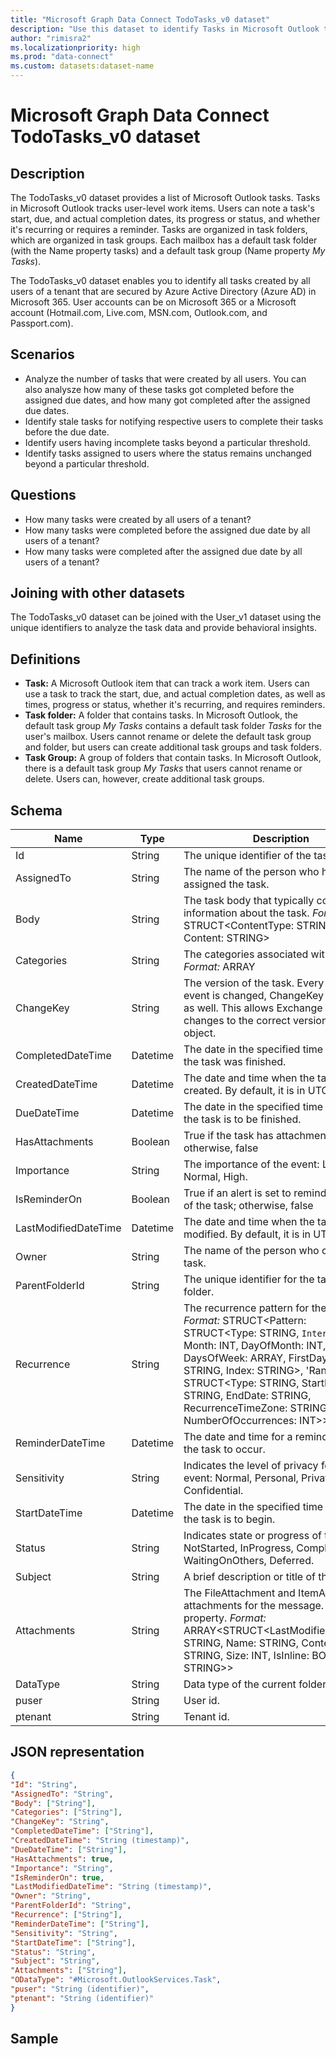 ```yaml
---
title: "Microsoft Graph Data Connect TodoTasks_v0 dataset"
description: "Use this dataset to identify Tasks in Microsoft Outlook that track user-level work items."
author: "rimisra2"
ms.localizationpriority: high
ms.prod: "data-connect"
ms.custom: datasets:dataset-name
---
```


# Microsoft Graph Data Connect TodoTasks_v0 dataset 

## Description

The TodoTasks_v0 dataset provides a list of Microsoft Outlook tasks. Tasks in Microsoft Outlook tracks user-level work items. Users can note a task's start, due, and actual completion dates, its progress or status, and whether it's recurring or requires a reminder. Tasks are organized in task folders, which are organized in task groups. Each mailbox has a default task folder (with the Name property tasks) and a default task group (Name property *My Tasks*).

The TodoTasks_v0 dataset enables you to identify all tasks created by all users of a tenant that are secured by Azure Active Directory (Azure AD) in Microsoft 365. User accounts can be on Microsoft 365 or a Microsoft account (Hotmail.com, Live.com, MSN.com, Outlook.com, and Passport.com). 
 
## Scenarios

- Analyze the number of tasks that were created by all users. You can also analysze how many of these tasks got completed before the assigned due dates, and how many got completed after the assigned due dates.
- Identify stale tasks for notifying respective users to complete their tasks before the due date.
- Identify users having incomplete tasks beyond a particular threshold.
- Identify tasks assigned to users where the status remains unchanged beyond a particular threshold.

## Questions

- How many tasks were created by all users of a tenant?
- How many tasks were completed before the assigned due date by all users of a tenant?
- How many tasks were completed after the assigned due date by all users of a tenant?

## Joining with other datasets

The TodoTasks_v0 dataset can be joined with the User_v1 dataset using the unique identifiers to analyze the task data and provide behavioral insights. 

## Definitions

- **Task:** A Microsoft Outlook item that can track a work item. Users can use a task to track the start, due, and actual completion dates, as well as times, progress or status, whether it's recurring, and requires reminders.
- **Task folder:** A folder that contains tasks. In Microsoft Outlook, the default task group *My Tasks* contains a default task folder *Tasks* for the user's mailbox. Users cannot rename or delete the default task group and folder, but users can create additional task groups and task folders.
- **Task Group:** A group of folders that contain tasks. In Microsoft Outlook, there is a default task group *My Tasks* that users cannot rename or delete. Users can, however, create additional task groups.

## Schema

| Name  | Type  |  Description  |  FilterOptions  |  IsDateFilter  | 
| ----------- | ----------- | ----------- | ----------- | ----------- |
| Id | String | The unique identifier of the task. | No | False | 
| AssignedTo	| String | The name of the person who has been assigned the task. |	No | False |
| Body	| String | The task body that typically contains information about the task. *Format:* STRUCT<ContentType: STRING, Content: STRING>	| No  |	False |
| Categories |	String |	The categories associated with the task. *Format:* ARRAY<STRING> |	No | False |
| ChangeKey	| String |	The version of the task. Every time the event is changed, ChangeKey changes as well. This allows Exchange to apply changes to the correct version of the object.	| No | 	False |
| CompletedDateTime |	Datetime |	The date in the specified time zone that the task was finished. |	No | False |
| CreatedDateTime |	Datetime |	The date and time when the task was created. By default, it is in UTC. | Yes | True |
| DueDateTime | Datetime | The date in the specified time zone that the task is to be finished. |	No | False |
| HasAttachments | Boolean | True if the task has attachments; otherwise, false |	No | False |
| Importance |	String |	The importance of the event: Low, Normal, High. |	No | False |
| IsReminderOn |	Boolean |	True if an alert is set to remind the user of the task; otherwise, false |	No |	False |
| LastModifiedDateTime |	Datetime |	The date and time when the task was last modified. By default, it is in UTC. |	Yes |	True |
| Owner	| String |	The name of the person who created the task. |	No |	False |
| ParentFolderId |	String |	The unique identifier for the task's parent folder. |	No | False |
| Recurrence | String | The recurrence pattern for the task. *Format:* STRUCT<Pattern: STRUCT<Type: STRING, `Interval`: INT, Month: INT, DayOfMonth: INT, DaysOfWeek: ARRAY<STRING>, FirstDayOfWeek: STRING, Index: STRING>, 'Range': STRUCT<Type: STRING, StartDate: STRING, EndDate: STRING, RecurrenceTimeZone: STRING, NumberOfOccurrences: INT>> |	No | False |
| ReminderDateTime |	Datetime |	The date and time for a reminder alert of the task to occur. |	No | False |
| Sensitivity	| String | Indicates the level of privacy for the event: Normal, Personal, Private, Confidential.	| No | False |
| StartDateTime	| Datetime |	The date in the specified time zone when the task is to begin. |	No | False |
| Status | String |	Indicates state or progress of the task: NotStarted, InProgress, Completed, WaitingOnOthers, Deferred. |	No |	False |
| Subject	| String |	A brief description or title of the task.	| No | False |
| Attachments	| String | The FileAttachment and ItemAttachment attachments for the message. Navigation property. *Format:* ARRAY<STRUCT<LastModifiedDateTime: STRING, Name: STRING, ContentType: STRING, Size: INT, IsInline: BOOLEAN, Id: STRING>>	| No | False |
| DataType	| String |	Data type of the current folder. |	No |	False |
| puser	| String	| User id. |	No  | False |
| ptenant	| String |  Tenant id. |	No | False |
 

## JSON representation

```json
{
"Id": "String",
"AssignedTo": "String",
"Body": ["String"],
"Categories": ["String"],
"ChangeKey": "String",
"CompletedDateTime": ["String"],
"CreatedDateTime": "String (timestamp)",
"DueDateTime": ["String"],
"HasAttachments": true,
"Importance": "String",
"IsReminderOn": true,
"LastModifiedDateTime": "String (timestamp)",
"Owner": "String",
"ParentFolderId": "String",
"Recurrence": ["String"],
"ReminderDateTime": ["String"],
"Sensitivity": "String",
"StartDateTime": ["String"],
"Status": "String",
"Subject": "String",
"Attachments": ["String"],
"ODataType": "#Microsoft.OutlookServices.Task",
"puser": "String (identifier)",
"ptenant": "String (identifier)"
}
```

## Sample 

